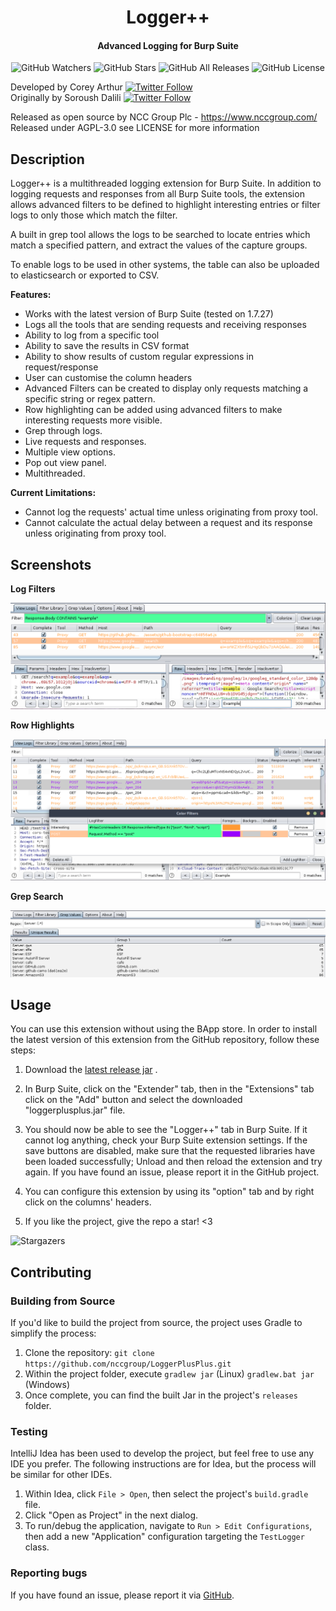 <h1 align="center">Logger++</h1>
<h4 align="center">Advanced Logging for Burp Suite</h4>
<p align="center">
  
  <img src="https://img.shields.io/github/watchers/nccgroup/LoggerPlusPlus?label=Watchers&style=for-the-badge" alt="GitHub Watchers">
  <img src="https://img.shields.io/github/stars/nccgroup/LoggerPlusPlus?style=for-the-badge" alt="GitHub Stars">
  <img src="https://img.shields.io/github/downloads/nccgroup/LoggerPlusPlus/total?style=for-the-badge" alt="GitHub All Releases">
  <img src="https://img.shields.io/github/license/nccgroup/LoggerPlusPlus?style=for-the-badge" alt="GitHub License">
</p>

Developed by Corey
Arthur  [![Twitter Follow](https://img.shields.io/badge/follow-%40CoreyD97-1DA1F2?logo=twitter&style=social)](https://twitter.com/coreyd97/)  
Originally by Soroush
Dalili  [![Twitter Follow](https://img.shields.io/badge/follow-%40irsdl-1DA1F2?logo=twitter&style=social)](https://twitter.com/irsdl/)

Released as open source by NCC Group Plc - https://www.nccgroup.com/  
Released under AGPL-3.0 see LICENSE for more information

Description
----

Logger++ is a multithreaded logging extension for Burp Suite. In addition to logging requests and responses from all
Burp Suite tools, the extension allows advanced filters to be defined to highlight interesting entries or filter logs to
only those which match the filter.

A built in grep tool allows the logs to be searched to locate entries which match a specified pattern, and extract the
values of the capture groups.

To enable logs to be used in other systems, the table can also be uploaded to elasticsearch or exported to CSV.

<b>Features:</b>

- Works with the latest version of Burp Suite (tested on 1.7.27)
- Logs all the tools that are sending requests and receiving responses
- Ability to log from a specific tool
- Ability to save the results in CSV format
- Ability to show results of custom regular expressions in request/response
- User can customise the column headers
- Advanced Filters can be created to display only requests matching a specific string or regex pattern.
- Row highlighting can be added using advanced filters to make interesting requests more visible.
- Grep through logs.
- Live requests and responses.
- Multiple view options.
- Pop out view panel.
- Multithreaded.

<b>Current Limitations:</b>

- Cannot log the requests' actual time unless originating from proxy tool.
- Cannot calculate the actual delay between a request and its response unless originating from proxy tool.

Screenshots
----------------------

<b>Log Filters</b>

![Log Filters](images/filters.png)

<b>Row Highlights</b>

![Row Highlights](images/colorfilters.png)

<b>Grep Search</b>

![Grep Panel](images/grep.png)


Usage
----
You can use this extension without using the BApp store. In order to install the latest version of this extension from
the GitHub repository, follow these steps:

1. Download the [latest release jar](https://github.com/nccgroup/LoggerPlusPlus/releases/latest) .

2. In Burp Suite, click on the "Extender" tab, then in the "Extensions" tab click on the "Add" button and select the
   downloaded "loggerplusplus.jar" file.

3. You should now be able to see the "Logger++" tab in Burp Suite. If it cannot log anything, check your Burp Suite
   extension settings. If the save buttons are disabled, make sure that the requested libraries have been loaded
   successfully; Unload and then reload the extension and try again. If you have found an issue, please report it in the
   GitHub project.

4. You can configure this extension by using its "option" tab and by right click on the columns' headers.

5. If you like the project, give the repo a star! <3

![Stargazers](https://starchart.cc/nccgroup/LoggerPlusPlus.svg)

Contributing
----

### Building from Source

If you'd like to build the project from source, the project uses Gradle to simplify the process:

1. Clone the repository: `git clone https://github.com/nccgroup/LoggerPlusPlus.git`
2. Within the project folder, execute `gradlew jar` (Linux) `gradlew.bat jar` (Windows)
3. Once complete, you can find the built Jar in the project's `releases` folder.

### Testing

IntelliJ Idea has been used to develop the project, but feel free to use any IDE you prefer. The following instructions
are for Idea, but the process will be similar for other IDEs.

1. Within Idea, click `File > Open`, then select the project's `build.gradle` file.
2. Click "Open as Project" in the next dialog.
3. To run/debug the application, navigate to `Run > Edit Configurations`, then add a new "Application" configuration
   targeting the `TestLogger` class.

### Reporting bugs

If you have found an issue, please report it via [GitHub](https://github.com/nccgroup/LoggerPlusPlus/issues/new/choose).
